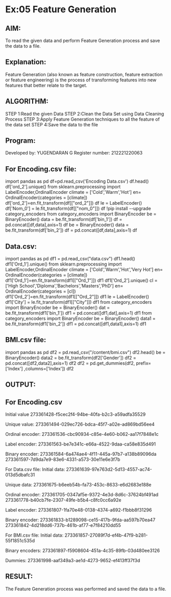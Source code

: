 # Ex:05 Feature Generation
## AIM:
To read the given data and perform Feature Generation process and save the data to a file.

## Explanation:
Feature Generation (also known as feature construction, feature extraction or feature engineering) is the process of transforming features into new features that better relate to the target.

## ALGORITHM:
STEP 1:Read the given Data
STEP 2:Clean the Data Set using Data Cleaning Process
STEP 3:Apply Feature Generation techniques to all the feature of the data set
STEP 4:Save the data to the file

## Program:
Developed by: YUGENDARAN G
Register number: 212221220063

## For Encoding.csv file:
import pandas as pd
df=pd.read_csv('Encoding Data.csv')
df.head()
df['ord_2'].unique()
from sklearn.preprocessing import LabelEncoder,OrdinalEncoder
climate = ['Cold','Warm','Hot']
en= OrdinalEncoder(categories = [climate])
df['ord_2']=en.fit_transform(df[["ord_2"]])
df
le = LabelEncoder()
df['Nom_0'] = le.fit_transform(df[["nom_0"]])
df
!pip install --upgrade category_encoders
from category_encoders import BinaryEncoder
be = BinaryEncoder()
data = be.fit_transform(df['bin_1'])
df  = pd.concat([df,data],axis=1)
df
be = BinaryEncoder()
data = be.fit_transform(df['bin_2'])
df  = pd.concat([df,data],axis=1)
df
## Data.csv:
import pandas as pd
df1 = pd.read_csv("data.csv")
df1.head()
df1['Ord_1'].unique()
from sklearn.preprocessing import LabelEncoder,OrdinalEncoder
climate = ['Cold','Warm','Hot','Very Hot']
en= OrdinalEncoder(categories = [climate])
df1['Ord_1']=en.fit_transform(df1[["Ord_1"]])
df1
df1['Ord_2'].unique()
cl = ['High School','Diploma','Bachelors','Masters','PhD']
en= OrdinalEncoder(categories = [cl])
df1['Ord_2']=en.fit_transform(df1[["Ord_2"]])
df1
le = LabelEncoder()
df1['City'] = le.fit_transform(df1[["City"]])
df1
from category_encoders import BinaryEncoder
be = BinaryEncoder()
dat = be.fit_transform(df1['bin_1'])
df1  = pd.concat([df1,dat],axis=1)
df1
from category_encoders import BinaryEncoder
be = BinaryEncoder()
data1 = be.fit_transform(df1['bin_2'])
df1  = pd.concat([df1,data1],axis=1)
df1
## BMI.csv file:
import pandas as pd
df2 = pd.read_csv("/content/bmi.csv")
df2.head()
be = BinaryEncoder()
data2 = be.fit_transform(df2['Gender'])
df2  = pd.concat([df2,data2],axis=1)
df2
df2 = pd.get_dummies(df2, prefix=['Index'] ,columns=['Index'])
df2


## OUTPUT:

## For Encoding.csv
Initial value
273361428-f5cec2f4-94be-40fa-b2c3-a59adfa35529

Unique value:
273361494-029ec726-bdca-45f7-a02e-ad869bd56ee4

Ordinal encoder:
273361536-cbc90934-c85e-4e60-b062-aa17f7848e1c

Label encoder:
273361563-be7e341c-e66a-4522-9daa-ca58e835d491

Binary encoder:
273361584-6a474ae4-4f11-445a-97b7-a138b89096da 273361597-7d9da7e9-83e6-4331-a573-30e11e6e3f7b

For Data.csv file:
Initial data:
273361639-97e763d2-5d13-4557-ac74-013d5dbafc31

Unique data:
273361675-b6eeb54b-fa73-453c-8633-e6d2683e188e

Ordinal encoder:
273361705-0347af5e-9372-4e3d-8d6c-37624bf491ad 273361778-b40cb7fe-2307-49fe-b5b4-c8fc0cc6a92e

Label encoder:
273361807-1fa70e48-0138-4374-a692-f1bbb8f31296

Binary encoder:
273361833-b1289098-ce15-417b-9fda-aa597b70ea47 273361842-4d218dd6-737b-461b-af77-e7f84210dd55

For BMI.csv file:
Initial data:
273361857-27089f7d-ef4b-47f9-b281-55f1851c535d

Binary encoders:
273361897-f5908604-451a-4c35-89fb-03d480ee3126

Dummies:
273361998-aaf349a3-ae1d-4273-9652-ef413ff37f3d

## RESULT:
The Feature Generation process was performed and saved the data to a file.
